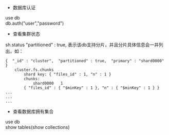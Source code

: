 - 数据库认证

use db  
db.auth("user","password")
- 查看集群状态

sh.status
"partitioned" : true, 表示该db支持分片，并且分片具体信息会一并列出，如：
```
{  "_id" : "cluster",  "partitioned" : true,  "primary" : "shard0000"     }
    cluster.fs.chunks
        shard key: { "files_id" : 1, "n" : 1 }
        chunks:
            shard0000   1
        { "files_id" : { "$minKey" : 1 }, "n" : { "$minKey" : 1 } }
...
...
...
```
- 查看数据库拥有集合

use db  
show tables(show collections)
